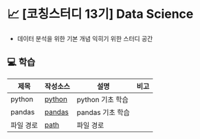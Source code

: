 # 📈 [코칭스터디 13기] Data Science 
- 데이터 분석을 위한 기본 개념 익히기 위한 스터디 공간

## 💻 학습

| 제목 | 작성소스 | 설명 |  비고|
|---|---|---|---|
| python  | [python](./codes/python.ipynb) | python 기초 학습|
| pandas  | [pandas](./codes/pandas.ipynb) | pandas 기초 학습|
| 파일 경로 | [path](./codes/path.ipynb) | 파일 경로 |